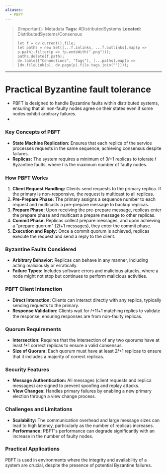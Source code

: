 ```yaml
---
aliases:
  - PBFT
---
```

> [!important]- Metadata
> **Tags:** #DistributedSystems 
> **Located:** DistributedSystems/Consensus
> ```dataviewjs
> let f = dv.current().file;
> let paths = new Set([...f.inlinks, ...f.outlinks].map(p => p.path).filter(p => !p.endsWith(".png")));
> paths.delete(f.path);
> dv.table(["Connections", "Tags"], [...paths].map(p => [dv.fileLink(p), dv.page(p).file.tags.join("")]));
> ```

___
# Practical Byzantine fault tolerance
- PBFT is designed to handle Byzantine faults within distributed systems, ensuring that all non-faulty nodes agree on their states even if some nodes exhibit arbitrary failures.
- 

### Key Concepts of PBFT

- **State Machine Replication:** Ensures that each replica of the service processes requests in the same sequence, achieving consensus despite failures.
- **Replicas:** The system requires a minimum of 3𝑓+1 replicas to tolerate 𝑓 Byzantine faults, where 𝑓 is the maximum number of faulty nodes.

### How PBFT Works
1. **Client Request Handling:** Clients send requests to the primary replica. If the primary is non-responsive, the request is multicast to all replicas.
2. **Pre-Prepare Phase:** The primary assigns a sequence number to each request and multicasts a pre-prepare message to backup replicas.
3. **Prepare Phase:** Upon receiving the pre-prepare message, replicas enter the prepare phase and multicast a prepare message to other replicas.
4. **Commit Phase:** Replicas collect prepare messages, and upon achieving a "prepare quorum" (2f+1 messages), they enter the commit phase.
5. **Execution and Reply:** Once a commit quorum is achieved, replicas execute the request and send a reply to the client.

### Byzantine Faults Considered
- **Arbitrary Behavior:** Replicas can behave in any manner, including acting maliciously or erratically.
- **Failure Types:** Includes software errors and malicious attacks, where a node might not stop but continues to perform malicious activities.

### PBFT Client Interaction
- **Direct Interaction:** Clients can interact directly with any replica, typically sending requests to the primary.
- **Response Validation:** Clients wait for 𝑓+1f+1 matching replies to validate the response, ensuring responses are from non-faulty replicas.

### Quorum Requirements
- **Intersection:** Requires that the intersection of any two quorums have at least 𝑓+1 correct replicas to ensure a valid consensus.
- **Size of Quorum:** Each quorum must have at least 2𝑓+1 replicas to ensure that it includes a majority of correct replicas.

### Security Features
- **Message Authentication:** All messages (client requests and replica messages) are signed to prevent spoofing and replay attacks.
- **View Changes:** Handles primary failures by enabling a new primary election through a view change process.
### Challenges and Limitations
- **Scalability:** The communication overhead and large message sizes can lead to high latency, particularly as the number of replicas increases.
- **Performance:** PBFT's performance can degrade significantly with an increase in the number of faulty nodes.

### Practical Applications
PBFT is used in environments where the integrity and availability of a system are crucial, despite the presence of potential Byzantine failures.